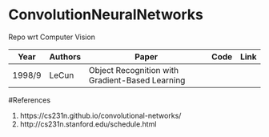 # ConvolutionNeuralNetworks
Repo wrt Computer Vision

| Year | Authors | Paper | Code | Link |
| --- | --- | --- | --- | --- |
| 1998/9 | LeCun | Object Recognition with Gradient-Based Learning | | |


#References
<ol>
  <li>https://cs231n.github.io/convolutional-networks/
  <li>http://cs231n.stanford.edu/schedule.html
</ol>
